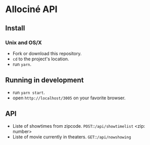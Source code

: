 # Allociné API


## Install
### Unix and OS/X
- Fork or download this repository.
- `cd` to the project's location.
- run `yarn`.

## Running in development
- run `yarn start`.
- open `http://localhost/3005` on your favorite browser.


## API
- Liste of showtimes from zipcode.
`POST`::`/api/showtimelist` <zip: number>
- Liste of movie currently in theaters.
`GET`::`/api/nowshowing`

